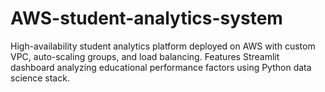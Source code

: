# AWS-student-analytics-system
High-availability student analytics platform deployed on AWS with custom VPC, auto-scaling groups, and load balancing. Features Streamlit dashboard analyzing educational performance factors using Python data science stack.
